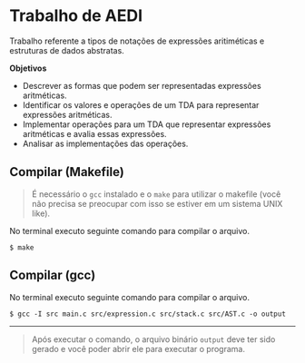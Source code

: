 # Trabalho de AEDI

Trabalho referente a tipos de notações de expressões aritiméticas e estruturas de dados abstratas.

**Objetivos**
- Descrever as formas que podem ser representadas expressões aritméticas.
- Identificar os valores e operações de um TDA para representar expressões aritméticas.
- Implementar operações para um TDA que representar expressões aritméticas e avalia essas expressões.
- Analisar as implementações das operações.

## Compilar (Makefile)
> É necessário o `gcc` instalado e o `make` para utilizar o makefile (você não precisa se preocupar com isso se estiver em um sistema UNIX like).

No terminal executo seguinte comando para compilar o arquivo.
```shell
$ make
```

## Compilar (gcc)
No terminal executo seguinte comando para compilar o arquivo.
```shell
$ gcc -I src main.c src/expression.c src/stack.c src/AST.c -o output
```

--- 
> Após executar o comando, o arquivo binário `output` deve ter sido gerado e você poder abrir ele para executar o programa.